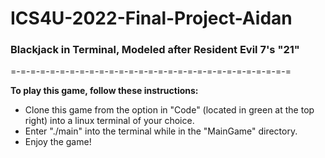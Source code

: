 # ICS4U-2022-Final-Project-Aidan

### Blackjack in Terminal, Modeled after Resident Evil 7's "21"

=-=-=-=-=-=-=-=-=-=-=-=-=-=-=-=-=-=-=-=-=-=-=-=-=-=-=-=-=

<b>To play this game, follow these instructions:</b>
<ul>
<li>Clone this game from the option in "Code" (located in green at the top right) into a linux terminal of your choice.</li>
<li>Enter "./main" into the terminal while in the "MainGame" directory.</li>
<li>Enjoy the game!</li>
</ul>
